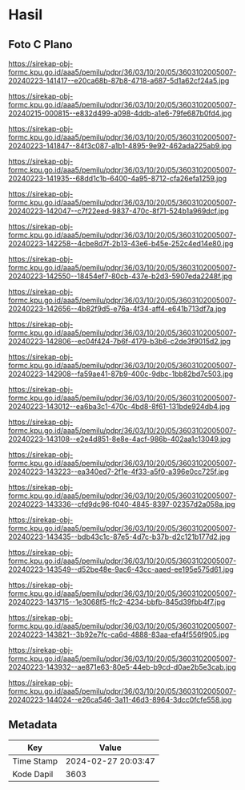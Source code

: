 # Hasil

## Foto C Plano

https://sirekap-obj-formc.kpu.go.id/aaa5/pemilu/pdpr/36/03/10/20/05/3603102005007-20240223-141417--e20ca68b-87b8-4718-a687-5d1a62cf24a5.jpg

https://sirekap-obj-formc.kpu.go.id/aaa5/pemilu/pdpr/36/03/10/20/05/3603102005007-20240215-000815--e832d499-a098-4ddb-a1e6-79fe687b0fd4.jpg

https://sirekap-obj-formc.kpu.go.id/aaa5/pemilu/pdpr/36/03/10/20/05/3603102005007-20240223-141847--84f3c087-a1b1-4895-9e92-462ada225ab9.jpg

https://sirekap-obj-formc.kpu.go.id/aaa5/pemilu/pdpr/36/03/10/20/05/3603102005007-20240223-141935--68dd1c1b-6400-4a95-8712-cfa26efa1259.jpg

https://sirekap-obj-formc.kpu.go.id/aaa5/pemilu/pdpr/36/03/10/20/05/3603102005007-20240223-142047--c7f22eed-9837-470c-8f71-524b1a969dcf.jpg

https://sirekap-obj-formc.kpu.go.id/aaa5/pemilu/pdpr/36/03/10/20/05/3603102005007-20240223-142258--4cbe8d7f-2b13-43e6-b45e-252c4ed14e80.jpg

https://sirekap-obj-formc.kpu.go.id/aaa5/pemilu/pdpr/36/03/10/20/05/3603102005007-20240223-142550--18454ef7-80cb-437e-b2d3-5907eda2248f.jpg

https://sirekap-obj-formc.kpu.go.id/aaa5/pemilu/pdpr/36/03/10/20/05/3603102005007-20240223-142656--4b82f9d5-e76a-4f34-aff4-e641b713df7a.jpg

https://sirekap-obj-formc.kpu.go.id/aaa5/pemilu/pdpr/36/03/10/20/05/3603102005007-20240223-142806--ec04f424-7b6f-4179-b3b6-c2de3f9015d2.jpg

https://sirekap-obj-formc.kpu.go.id/aaa5/pemilu/pdpr/36/03/10/20/05/3603102005007-20240223-142908--fa59ae41-87b9-400c-9dbc-1bb82bd7c503.jpg

https://sirekap-obj-formc.kpu.go.id/aaa5/pemilu/pdpr/36/03/10/20/05/3603102005007-20240223-143012--ea6ba3c1-470c-4bd8-8f61-131bde924db4.jpg

https://sirekap-obj-formc.kpu.go.id/aaa5/pemilu/pdpr/36/03/10/20/05/3603102005007-20240223-143108--e2e4d851-8e8e-4acf-986b-402aa1c13049.jpg

https://sirekap-obj-formc.kpu.go.id/aaa5/pemilu/pdpr/36/03/10/20/05/3603102005007-20240223-143223--ea340ed7-2f1e-4f33-a5f0-a396e0cc725f.jpg

https://sirekap-obj-formc.kpu.go.id/aaa5/pemilu/pdpr/36/03/10/20/05/3603102005007-20240223-143336--cfd9dc96-f040-4845-8397-02357d2a058a.jpg

https://sirekap-obj-formc.kpu.go.id/aaa5/pemilu/pdpr/36/03/10/20/05/3603102005007-20240223-143435--bdb43c1c-87e5-4d7c-b37b-d2c121b177d2.jpg

https://sirekap-obj-formc.kpu.go.id/aaa5/pemilu/pdpr/36/03/10/20/05/3603102005007-20240223-143549--d52be48e-9ac6-43cc-aaed-ee195e575d61.jpg

https://sirekap-obj-formc.kpu.go.id/aaa5/pemilu/pdpr/36/03/10/20/05/3603102005007-20240223-143715--1e3068f5-ffc2-4234-bbfb-845d39fbb4f7.jpg

https://sirekap-obj-formc.kpu.go.id/aaa5/pemilu/pdpr/36/03/10/20/05/3603102005007-20240223-143821--3b92e7fc-ca6d-4888-83aa-efa4f556f905.jpg

https://sirekap-obj-formc.kpu.go.id/aaa5/pemilu/pdpr/36/03/10/20/05/3603102005007-20240223-143932--ae871e63-80e5-44eb-b9cd-d0ae2b5e3cab.jpg

https://sirekap-obj-formc.kpu.go.id/aaa5/pemilu/pdpr/36/03/10/20/05/3603102005007-20240223-144024--e26ca546-3a11-46d3-8964-3dcc0fcfe558.jpg


## Metadata

| Key        | Value               |
| ---------- | ------------------- |
| Time Stamp | 2024-02-27 20:03:47 |
| Kode Dapil | 3603                |



